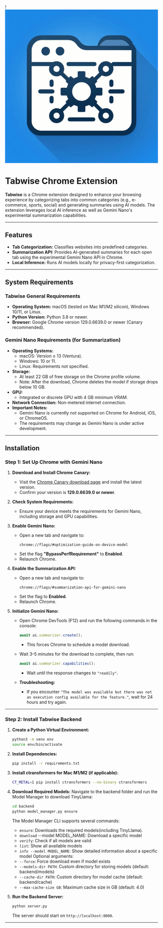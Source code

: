!![Folder with blue background and circuits on the folder](images/Tabwise.png)
# Tabwise Chrome Extension

**Tabwise** is a Chrome extension designed to enhance your browsing experience by categorizing tabs into common categories (e.g., e-commerce, sports, social) and generating summaries using AI models. The extension leverages local AI inference as well as Gemini Nano's experimental summarization capabilities.

---

## Features
- **Tab Categorization:** Classifies websites into predefined categories.
- **Summarization API:** Provides AI-generated summaries for each open tab using the experimental Gemini Nano API in Chrome.
- **Local Inference:** Runs AI models locally for privacy-first categorization.

---

## System Requirements

### Tabwise General Requirements
- **Operating System:** macOS (tested on Mac M1/M2 silicon), Windows 10/11, or Linux.
- **Python Version:** Python 3.8 or newer.
- **Browser:** Google Chrome version 129.0.6639.0 or newer (Canary recommended).

### Gemini Nano Requirements (for Summarization)
- **Operating Systems:**
  - macOS: Version ≥ 13 (Ventura).
  - Windows: 10 or 11.
  - Linux: Requirements not specified.
- **Storage:**
  - At least 22 GB of free storage on the Chrome profile volume.
  - Note: After the download, Chrome deletes the model if storage drops below 10 GB.
- **GPU:**
  - Integrated or discrete GPU with 4 GB minimum VRAM.
- **Network Connection:** Non-metered internet connection.
- **Important Notes:**
  - Gemini Nano is currently not supported on Chrome for Android, iOS, or ChromeOS.
  - The requirements may change as Gemini Nano is under active development.

---

## Installation

### Step 1: Set Up Chrome with Gemini Nano
1. **Download and Install Chrome Canary:**
   - Visit the [Chrome Canary download page](https://www.google.com/chrome/canary/) and install the latest version.
   - Confirm your version is **129.0.6639.0 or newer**.

2. **Check System Requirements:**
   - Ensure your device meets the requirements for Gemini Nano, including storage and GPU capabilities.

3. **Enable Gemini Nano:**
   - Open a new tab and navigate to:
     ```
     chrome://flags/#optimization-guide-on-device-model
     ```
   - Set the flag **"BypassPerfRequirement"** to **Enabled**.
   - Relaunch Chrome.

4. **Enable the Summarization API:**
   - Open a new tab and navigate to:
     ```
     chrome://flags/#summarization-api-for-gemini-nano
     ```
   - Set the flag to **Enabled**.
   - Relaunch Chrome.

5. **Initialize Gemini Nano:**
   - Open Chrome DevTools (F12) and run the following commands in the console:
     ```javascript
     await ai.summarizer.create();
     ```
     - This forces Chrome to schedule a model download.
   - Wait 3–5 minutes for the download to complete, then run:
     ```javascript
     await ai.summarizer.capabilities();
     ```
     - Wait until the response changes to `"readily"`.

   - **Troubleshooting:**
     - If you encounter `"The model was available but there was not an execution config available for the feature."`, wait for 24 hours and try again.

---

### Step 2: Install Tabwise Backend
1. **Create a Python Virtual Environment:**
   ```bash
   python3 -m venv env
   source env/bin/activate
    ```
2. **Install Dependencies:**
   ```bash
   pip install -r requirements.txt
   ```
3. **Install ctransformers for Mac M1/M2 (if applicable):**
   ```bash
   CT_METAL=1 pip install ctransformers --no-binary ctransformers
   ```
4. **Download Required Models:** Navigate to the backend folder and run the Model Manager to download TinyLlama:
   ```bash
   cd backend
   python model_manager.py ensure
   ```
   The Model Manager CLI supports several commands:
    - `ensure`: Downloads the required models(including TinyLlama).
    - `download` --model MODEL_NAME: Download a specific model
    - `verify`: Check if all models are valid
    - `list`: Show all available models
    - `info --model MODEL_NAME`: Show detailed information about a specific model
    Optional arguments:
    - `--force`: Force download even if model exists
    - `--models-dir PATH`: Custom directory for storing models (default: backend/models)
    - `--cache-dir PATH`: Custom directory for model cache (default: backend/cache)
    - `--max-cache-size GB`: Maximum cache size in GB (default: 4.0)

5. **Run the Backend Server:**
   ```bash
   python server.py
   ```
   The server should start on `http://localhost:8000`.

---

